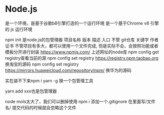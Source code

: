 # Node.js 
是一个环境，是基于谷歌b8引擎打造的一个运行环境
是一个基于Chrome v8 引擎的 js 运行环境



npm init 是node.js的包管理器
项目名称 版本 描述 入口 不管 git仓库 关键字  作者  证书
不管项目有多大，都可以使用一个文件完成,
但是实际不会，会按照功能或者模板分开进行封装
https://www.npmjs.com/
上述网址的node库
npm config get registry查看当前的源
 npm config set registry https://registry.npm.taobao.org
换淘宝的源码
 npm config set registry https://mirrors.huaweicloud.com/repository/npm/
换华为的源码

实在装不下来npm i yarn -g 
换一个包管理工具

yarn add xxx也是包管理器

node mols太大了，我们可以删掉使用 npm i
添加一个.gitignore 在里面写/文件名/  提交代码的时候就会忽略这个文件